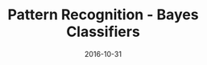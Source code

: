 ---
layout: project
type: project
image: images/pr.jpg
title: Pattern Recognition - Bayes Classifiers
# All dates must be YYYY-MM-DD format!
date: 2016-10-31
labels:
  - Machine Learning
  - Pattern Recognition
  - MATLAB
permalink: https://github.com/uday96/PatternRecognition-BayesClassifiers
summary: Matlab program to build classification models using KNN, Naive Bayes, Bayes and HMM.
---